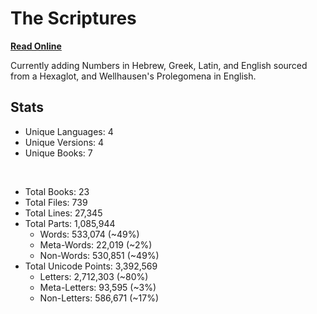 # The Scriptures

**[Read Online](https://r-neal-kelly.github.io/the_scriptures/)**

Currently adding Numbers in Hebrew, Greek, Latin, and English sourced from a Hexaglot, and Wellhausen's Prolegomena in English.

## Stats

- Unique Languages: 4
- Unique Versions: 4
- Unique Books: 7

<br>

- Total Books: 23
- Total Files: 739
- Total Lines: 27,345
- Total Parts: 1,085,944
    - Words: 533,074 (~49%)
    - Meta-Words: 22,019 (~2%)
    - Non-Words: 530,851 (~49%)
- Total Unicode Points: 3,392,569
    - Letters: 2,712,303 (~80%)
    - Meta-Letters: 93,595 (~3%)
    - Non-Letters: 586,671 (~17%)
